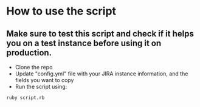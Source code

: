 # How to use the script #
## Make sure to test this script and check if it helps you on a test instance before using it on production. ##

* Clone the repo
* Update "config.yml" file with your JIRA instance information, and the fields you want to copy
* Run the script using: 
```
ruby script.rb
```
